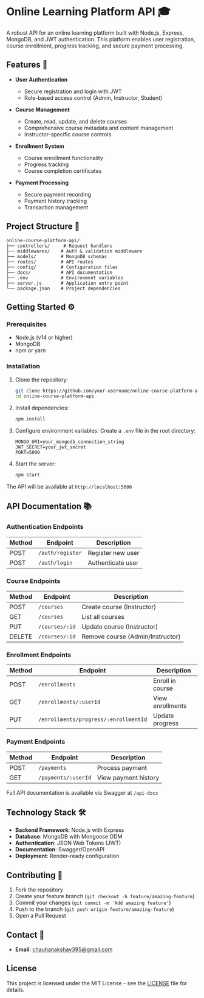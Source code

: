 # Online Learning Platform API 🎓

A robust API for an online learning platform built with Node.js, Express, MongoDB, and JWT authentication. This platform enables user registration, course enrollment, progress tracking, and secure payment processing.

## Features 🚀

- **User Authentication**
  - Secure registration and login with JWT
  - Role-based access control (Admin, Instructor, Student)

- **Course Management**
  - Create, read, update, and delete courses
  - Comprehensive course metadata and content management
  - Instructor-specific course controls

- **Enrollment System**
  - Course enrollment functionality
  - Progress tracking
  - Course completion certificates

- **Payment Processing**
  - Secure payment recording
  - Payment history tracking
  - Transaction management

## Project Structure 📁

```
online-course-platform-api/
├── controllers/     # Request handlers
├── middlewares/    # Auth & validation middleware
├── models/         # MongoDB schemas
├── routes/         # API routes
├── config/         # Configuration files
├── docs/           # API documentation
├── .env            # Environment variables
├── server.js       # Application entry point
└── package.json    # Project dependencies
```

## Getting Started ⚙️

### Prerequisites

- Node.js (v14 or higher)
- MongoDB
- npm or yarn

### Installation

1. Clone the repository:
   ```bash
   git clone https://github.com/your-username/online-course-platform-api.git
   cd online-course-platform-api
   ```

2. Install dependencies:
   ```bash
   npm install
   ```

3. Configure environment variables:
   Create a `.env` file in the root directory:
   ```
   MONGO_URI=your_mongodb_connection_string
   JWT_SECRET=your_jwt_secret
   PORT=5000
   ```

4. Start the server:
   ```bash
   npm start
   ```

The API will be available at `http://localhost:5000`

## API Documentation 📚

### Authentication Endpoints

| Method | Endpoint | Description |
|--------|----------|-------------|
| POST | `/auth/register` | Register new user |
| POST | `/auth/login` | Authenticate user |

### Course Endpoints

| Method | Endpoint | Description |
|--------|----------|-------------|
| POST | `/courses` | Create course (Instructor) |
| GET | `/courses` | List all courses |
| PUT | `/courses/:id` | Update course (Instructor) |
| DELETE | `/courses/:id` | Remove course (Admin/Instructor) |

### Enrollment Endpoints

| Method | Endpoint | Description |
|--------|----------|-------------|
| POST | `/enrollments` | Enroll in course |
| GET | `/enrollments/:userId` | View enrollments |
| PUT | `/enrollments/progress/:enrollmentId` | Update progress |

### Payment Endpoints

| Method | Endpoint | Description |
|--------|----------|-------------|
| POST | `/payments` | Process payment |
| GET | `/payments/:userId` | View payment history |

Full API documentation is available via Swagger at `/api-docs`

## Technology Stack 🛠️

- **Backend Framework**: Node.js with Express
- **Database**: MongoDB with Mongoose ODM
- **Authentication**: JSON Web Tokens (JWT)
- **Documentation**: Swagger/OpenAPI
- **Deployment**: Render-ready configuration

## Contributing 🤝

1. Fork the repository
2. Create your feature branch (`git checkout -b feature/amazing-feature`)
3. Commit your changes (`git commit -m 'Add amazing feature'`)
4. Push to the branch (`git push origin feature/amazing-feature`)
5. Open a Pull Request

## Contact 📧

- **Email**: chauhanakshay395@gmail.com
  
## License

This project is licensed under the MIT License - see the [LICENSE](LICENSE) file for details.
